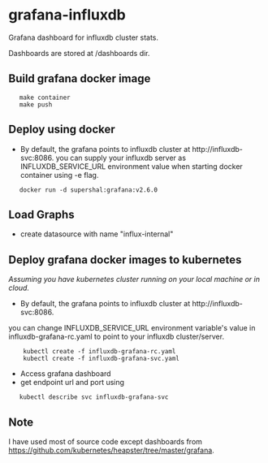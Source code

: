# grafana-influxdb
Grafana dashboard for influxdb cluster stats. 

Dashboards are stored at /dashboards dir.
## Build grafana docker image
 ``` 
 	make container
 	make push
 ```
## Deploy using docker
 - By default, the grafana points to influxdb cluster at http://influxdb-svc:8086.
  you can supply your influxdb server as INFLUXDB_SERVICE_URL environment value when starting docker container using -e flag.
 ``` 
 	docker run -d supershal:grafana:v2.6.0
 ```

## Load Graphs
- create datasource with name "influx-internal"


## Deploy grafana docker images to kubernetes
*Assuming you have kubernetes cluster running on your local machine or in cloud.*
 
  - By default, the grafana points to influxdb cluster at http://influxdb-svc:8086.

  you can change INFLUXDB_SERVICE_URL environment variable's value in influxdb-grafana-rc.yaml to point to your influxdb cluster/server.
```
	kubectl create -f influxdb-grafana-rc.yaml
	kubectl create -f influxdb-grafana-svc.yaml
```

 - Access grafana dashboard
 - get endpoint url and port using
 ```
 	kubectl describe svc influxdb-grafana-svc
 ```

## Note
 I have used most of source code except dashboards from https://github.com/kubernetes/heapster/tree/master/grafana.


